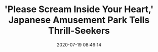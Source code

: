 ---
date: 2020-07-19 08:46:14
link:
  source: pocket
  source_url: https://getpocket.com
  text: '''Please Scream Inside Your Heart,'' Japanese Amusement Park Tells Thrill-Seekers'
  url: https://npr.org/sections/coronavirus-live-updates/2020/07/09/889394605/please-scream-inside-your-heart-japanese-amusement-park-tells-thrill-seekers
source: pocket
syndicated:
- type: pocket
  url: https://npr.org/sections/coronavirus-live-updates/2020/07/09/889394605/please-scream-inside-your-heart-japanese-amusement-park-tells-thrill-seekers
- type: mastodon
  url: https://mastodon.technology/users/roytang/statuses/104586218714417016
- type: twitter
  url: https://twitter.com/roytang/statuses/1287752311918403586/
title: '''Please Scream Inside Your Heart,'' Japanese Amusement Park Tells Thrill-Seekers'
---